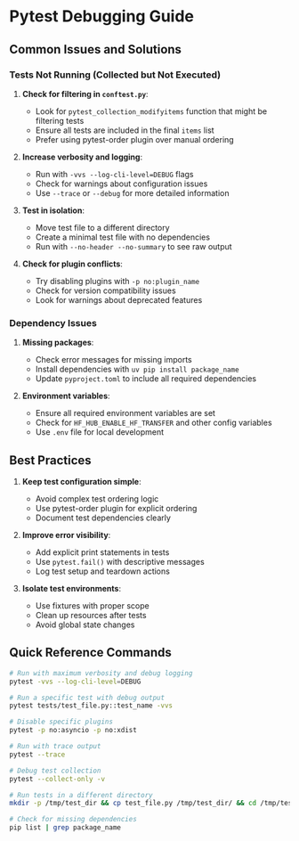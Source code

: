 # Pytest Debugging Guide

## Common Issues and Solutions

### Tests Not Running (Collected but Not Executed)

1. **Check for filtering in `conftest.py`**:
   - Look for `pytest_collection_modifyitems` function that might be filtering tests
   - Ensure all tests are included in the final `items` list
   - Prefer using pytest-order plugin over manual ordering

2. **Increase verbosity and logging**:
   - Run with `-vvs --log-cli-level=DEBUG` flags
   - Check for warnings about configuration issues
   - Use `--trace` or `--debug` for more detailed information

3. **Test in isolation**:
   - Move test file to a different directory
   - Create a minimal test file with no dependencies
   - Run with `--no-header --no-summary` to see raw output

4. **Check for plugin conflicts**:
   - Try disabling plugins with `-p no:plugin_name`
   - Check for version compatibility issues
   - Look for warnings about deprecated features

### Dependency Issues

1. **Missing packages**:
   - Check error messages for missing imports
   - Install dependencies with `uv pip install package_name`
   - Update `pyproject.toml` to include all required dependencies

2. **Environment variables**:
   - Ensure all required environment variables are set
   - Check for `HF_HUB_ENABLE_HF_TRANSFER` and other config variables
   - Use `.env` file for local development

## Best Practices

1. **Keep test configuration simple**:
   - Avoid complex test ordering logic
   - Use pytest-order plugin for explicit ordering
   - Document test dependencies clearly

2. **Improve error visibility**:
   - Add explicit print statements in tests
   - Use `pytest.fail()` with descriptive messages
   - Log test setup and teardown actions

3. **Isolate test environments**:
   - Use fixtures with proper scope
   - Clean up resources after tests
   - Avoid global state changes

## Quick Reference Commands

```bash
# Run with maximum verbosity and debug logging
pytest -vvs --log-cli-level=DEBUG

# Run a specific test with debug output
pytest tests/test_file.py::test_name -vvs

# Disable specific plugins
pytest -p no:asyncio -p no:xdist

# Run with trace output
pytest --trace

# Debug test collection
pytest --collect-only -v

# Run tests in a different directory
mkdir -p /tmp/test_dir && cp test_file.py /tmp/test_dir/ && cd /tmp/test_dir && pytest

# Check for missing dependencies
pip list | grep package_name
``` 